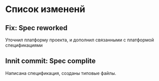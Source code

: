 # Список измененй

## Fix: Spec reworked

Уточнил платформу проекта, и дополнил связанными с платформой спецификациями

## Innit commit: Spec complite

Написана спецификация, созданы типовые файлы.
